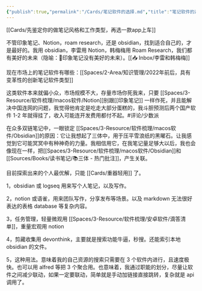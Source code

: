 ```yaml
---
{"publish":true,"permalink":"/Cards/笔记软件的选择.md","title":"笔记软件的选择","created":"2022-06-09","modified":"2023-03-14","published":"2025-07-10T17:15:41.711+08:00","tags":["评论/少数派"],"cssclasses":""}
---
```



[[Cards/先鉴定你的做笔记风格和工作类型，再选一款app上车]]

不管印象笔记、Notion，roam research，还是 obsidian，找到适合自己的，才是最好的。我用 obsidian，李雷用 Notion，韩梅梅用 Roam Research，我们都有美好的未来（隐喻：🤪印象笔记没有美好的未来）。[[📥 Inbox/李雷和韩梅梅]]

现在市场上的笔记软件有哪些：[[Spaces/2-Area/知识管理/2022年前后，具有变革性的创新笔记软件类型]]

 这类软件本来就偏小众，市场规模不大，存量市场你死我来，只要 [[Spaces/3-Resource/软件梳理/macos软件/Notion]]别跟[[印象笔记]] 一样作死，并且能解决中国连网的问题，我觉得他肯定是吃走大部分蛋糕的，我斗胆预测后两个国产软件 1-2 年就得挂了，收入可能连开发费用都付不起。#评论/少数派

在众多双链笔记中，一眼锁定 [[Spaces/3-Resource/软件梳理/macos软件/Obsidian]]的原因：它让我想起了三体中，用于压平雪浪纸的黑曜石。让我感觉到它可能冥冥中有种神奇的力量。我相信用它，在我笔记量足够大以后，我也会像现在一样，把[[Spaces/3-Resource/软件梳理/macos软件/Obsidian]]和[[Sources/Books/读书笔记/📚三体 - 热门批注]]，产生关联。

目前探索出来的个人最优解，只能 [[Cards/重器轻用]] 了。

1，obsidian 或 logseq 用来写个人笔记，以及写作。

2，notion 或语雀，用来团队写作，分享发布等场景。以及 markdown 无法很好表达的表格 database 等复杂内容。

3，任务管理，轻量微观用 [[Spaces/3-Resource/软件梳理/安卓软件/滴答清单]]，重量宏观用 notion

4，剪藏收集用 devonthink，主要就是搜索功能牛逼，秒搜。还能索引本地 obsidian 的文件。

5，这种用法。意味着我的自己资源的搜索只需要在 3 个软件内进行，且速度极快。也可以用 alfred 等把 3 个聚合用。也意味着，我通过职能的划分，尽量让软件之间减少联动，如果一定要联动，简单就是手动加链接直接跳转，复杂就是 api 调用了。